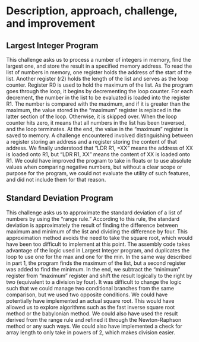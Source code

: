 # Description, approach, challenge, and improvement
## Largest Integer Program 

This challenge asks us to process a number of integers in memory, find the largest one, and store the result in a specified memory address. To read the list of numbers in memory, one register holds the address of the start of the list. Another register (r2) holds the length of the list and serves as the loop counter. Register R0 is used to hold the maximum of the list. As the program goes through the loop, it begins by decrementing the loop counter. For each decrement, the number in the list to be evaluated is loaded into the register R1. The number is compared with the maximum, and if it is greater than the maximum, the value stored in the “maximum” register is replaced  in the latter section of the loop. Otherwise, it is skipped over. When the loop counter hits zero, it means that all numbers in the list has been traversed, and the loop terminates. At the end, the value in the “maximum” register is saved to memory. A challenge encountered involved distinguishing between a register storing an address and a register storing the content of that address. We finally understood that “LDR R1, =XX” means the address of XX is loaded onto R1, but “LDR R1, XX” means the content of XX is loaded onto R1. We could have improved the program to take in floats or to use absolute values when comparing negative numbers, but without a clear scope or purpose for the program, we could not evaluate the utility of such features, and did not include them for that reason. 

## Standard Deviation Program
This challenge asks us to approximate the standard deviation of a list of numbers by using the “range rule.” According to this rule, the standard deviation is approximately the result of finding the difference between maximum and minimum of the list and dividing the difference by four.  This approximation method avoids the need to take the square root, which would have been too difficult to implement at this point. The assembly code takes advantage of the logic used in Largest Integer program, and duplicates the loop to use one for the max and one for the min. In the same way described in part 1, the program finds the maximum of the list, but a second register was added to find the minimum. In the end, we subtract the “minimum” register from “maximum” register and shift the result logically to the right by two (equivalent to a division by four). It was difficult to change the logic such that we could manage two conditional branches from the same comparison, but we used two opposite conditions. We could have potentially have implemented an actual square root. This would have allowed us to explore algorithms such as the fast inverse square root method or the babylonian method. We could also have used the result derived from the range rule and refined it through the Newton-Raphson method or any such ways. We could also have implemented a check for array length to only take in powers of 2, which makes division easier. 



